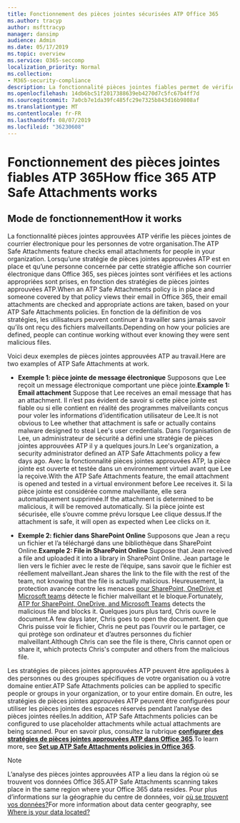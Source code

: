 ```yaml
---
title: Fonctionnement des pièces jointes sécurisées ATP Office 365
ms.author: tracyp
author: msfttracyp
manager: dansimp
audience: Admin
ms.date: 05/17/2019
ms.topic: overview
ms.service: O365-seccomp
localization_priority: Normal
ms.collection:
- M365-security-compliance
description: La fonctionnalité pièces jointes fiables permet de vérifier le temps de cliquer sur les pièces jointes des messages électroniques. Utilisez des pièces jointes fiables pour protéger votre organisation des fichiers malveillants envoyés ou reçus par courrier électronique.
ms.openlocfilehash: 14db6bc51f2017388639eb4270d7c5fc67b4ff7d
ms.sourcegitcommit: 7a0cb7e1da39fc485fc29e7325b843d16b9808af
ms.translationtype: MT
ms.contentlocale: fr-FR
ms.lasthandoff: 08/07/2019
ms.locfileid: "36230608"
---
```

# <a name="how-ffice-365-atp-safe-attachments-works"></a><span data-ttu-id="4f065-104">Fonctionnement des pièces jointes fiables ATP 365</span><span class="sxs-lookup"><span data-stu-id="4f065-104">How ffice 365 ATP Safe Attachments works</span></span>

## <a name="how-it-works"></a><span data-ttu-id="4f065-105">Mode de fonctionnement</span><span class="sxs-lookup"><span data-stu-id="4f065-105">How it works</span></span>

<span data-ttu-id="4f065-106">La fonctionnalité pièces jointes approuvées ATP vérifie les pièces jointes de courrier électronique pour les personnes de votre organisation.</span><span class="sxs-lookup"><span data-stu-id="4f065-106">The ATP Safe Attachments feature checks email attachments for people in your organization.</span></span> <span data-ttu-id="4f065-107">Lorsqu’une stratégie de pièces jointes approuvées ATP est en place et qu’une personne concernée par cette stratégie affiche son courrier électronique dans Office 365, ses pièces jointes sont vérifiées et les actions appropriées sont prises, en fonction des stratégies de pièces jointes approuvées ATP.</span><span class="sxs-lookup"><span data-stu-id="4f065-107">When an ATP Safe Attachments policy is in place and someone covered by that policy views their email in Office 365, their email attachments are checked and appropriate actions are taken, based on your ATP Safe Attachments policies.</span></span> <span data-ttu-id="4f065-108">En fonction de la définition de vos stratégies, les utilisateurs peuvent continuer à travailler sans jamais savoir qu’ils ont reçu des fichiers malveillants.</span><span class="sxs-lookup"><span data-stu-id="4f065-108">Depending on how your policies are defined, people can continue working without ever knowing they were sent malicious files.</span></span>
  
<span data-ttu-id="4f065-109">Voici deux exemples de pièces jointes approuvées ATP au travail.</span><span class="sxs-lookup"><span data-stu-id="4f065-109">Here are two examples of ATP Safe Attachments at work.</span></span>
  
- <span data-ttu-id="4f065-110">**Exemple 1: pièce jointe de message électronique** Supposons que Lee reçoit un message électronique comportant une pièce jointe.</span><span class="sxs-lookup"><span data-stu-id="4f065-110">**Example 1: Email attachment** Suppose that Lee receives an email message that has an attachment.</span></span> <span data-ttu-id="4f065-111">Il n’est pas évident de savoir si cette pièce jointe est fiable ou si elle contient en réalité des programmes malveillants conçus pour voler les informations d’identification utilisateur de Lee.</span><span class="sxs-lookup"><span data-stu-id="4f065-111">It is not obvious to Lee whether that attachment is safe or actually contains malware designed to steal Lee's user credentials.</span></span> <span data-ttu-id="4f065-112">Dans l’organisation de Lee, un administrateur de sécurité a défini une stratégie de pièces jointes approuvées ATP il y a quelques jours.</span><span class="sxs-lookup"><span data-stu-id="4f065-112">In Lee's organization, a security administrator defined an ATP Safe Attachments policy a few days ago.</span></span> <span data-ttu-id="4f065-113">Avec la fonctionnalité pièces jointes approuvées ATP, la pièce jointe est ouverte et testée dans un environnement virtuel avant que Lee la reçoive.</span><span class="sxs-lookup"><span data-stu-id="4f065-113">With the ATP Safe Attachments feature, the email attachment is opened and tested in a virtual environment before Lee receives it.</span></span> <span data-ttu-id="4f065-114">Si la pièce jointe est considérée comme malveillante, elle sera automatiquement supprimée.</span><span class="sxs-lookup"><span data-stu-id="4f065-114">If the attachment is determined to be malicious, it will be removed automatically.</span></span> <span data-ttu-id="4f065-115">Si la pièce jointe est sécurisée, elle s’ouvre comme prévu lorsque Lee clique dessus.</span><span class="sxs-lookup"><span data-stu-id="4f065-115">If the attachment is safe, it will open as expected when Lee clicks on it.</span></span>

- <span data-ttu-id="4f065-116">**Exemple 2: fichier dans SharePoint Online** Supposons que Jean a reçu un fichier et l’a téléchargé dans une bibliothèque dans SharePoint Online.</span><span class="sxs-lookup"><span data-stu-id="4f065-116">**Example 2: File in SharePoint Online** Suppose that Jean received a file and uploaded it into a library in SharePoint Online.</span></span> <span data-ttu-id="4f065-117">Jean partage le lien vers le fichier avec le reste de l’équipe, sans savoir que le fichier est réellement malveillant.</span><span class="sxs-lookup"><span data-stu-id="4f065-117">Jean shares the link to the file with the rest of the team, not knowing that the file is actually malicious.</span></span> <span data-ttu-id="4f065-118">Heureusement, la protection avancée contre les menaces [pour SharePoint, OneDrive et Microsoft teams](atp-for-spo-odb-and-teams.md) détecte le fichier malveillant et le bloque.</span><span class="sxs-lookup"><span data-stu-id="4f065-118">Fortunately, [ATP for SharePoint, OneDrive, and Microsoft Teams](atp-for-spo-odb-and-teams.md) detects the malicious file and blocks it.</span></span> <span data-ttu-id="4f065-119">Quelques jours plus tard, Chris ouvre le document.</span><span class="sxs-lookup"><span data-stu-id="4f065-119">A few days later, Chris goes to open the document.</span></span> <span data-ttu-id="4f065-120">Bien que Chris puisse voir le fichier, Chris ne peut pas l’ouvrir ou le partager, ce qui protège son ordinateur et d’autres personnes du fichier malveillant.</span><span class="sxs-lookup"><span data-stu-id="4f065-120">Although Chris can see the file is there, Chris cannot open or share it, which protects Chris's computer and others from the malicious file.</span></span>

<span data-ttu-id="4f065-121">Les stratégies de pièces jointes approuvées ATP peuvent être appliquées à des personnes ou des groupes spécifiques de votre organisation ou à votre domaine entier.</span><span class="sxs-lookup"><span data-stu-id="4f065-121">ATP Safe Attachments policies can be applied to specific people or groups in your organization, or to your entire domain.</span></span> <span data-ttu-id="4f065-122">En outre, les stratégies de pièces jointes approuvées ATP peuvent être configurées pour utiliser les pièces jointes des espaces réservés pendant l’analyse des pièces jointes réelles.</span><span class="sxs-lookup"><span data-stu-id="4f065-122">In addition, ATP Safe Attachments policies can be configured to use placeholder attachments while actual attachments are being scanned.</span></span> <span data-ttu-id="4f065-123">Pour en savoir plus, consultez la rubrique **[configurer des stratégies de pièces jointes approuvées ATP dans Office 365](set-up-atp-safe-attachments-policies.md)**.</span><span class="sxs-lookup"><span data-stu-id="4f065-123">To learn more, see **[Set up ATP Safe Attachments policies in Office 365](set-up-atp-safe-attachments-policies.md)**.</span></span>

> [!NOTE]
> <span data-ttu-id="4f065-124">L’analyse des pièces jointes approuvées ATP a lieu dans la région où se trouvent vos données Office 365.</span><span class="sxs-lookup"><span data-stu-id="4f065-124">ATP Safe Attachments scanning takes place in the same region where your Office 365 data resides.</span></span> <span data-ttu-id="4f065-125">Pour plus d’informations sur la géographie du centre de données, voir [où se trouvent vos données?](https://products.office.com/where-is-your-data-located?geo=All)</span><span class="sxs-lookup"><span data-stu-id="4f065-125">For more information about data center geography, see [Where is your data located?](https://products.office.com/where-is-your-data-located?geo=All)</span></span> 

